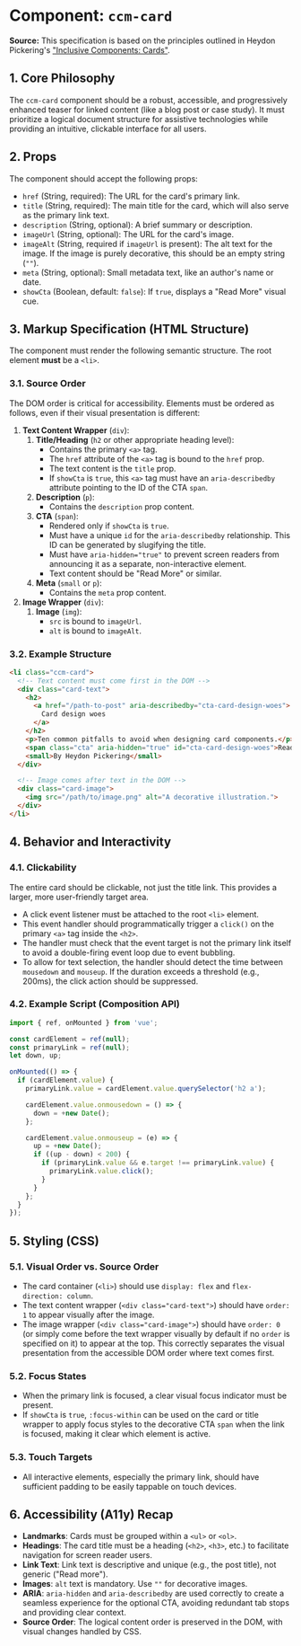 # Component: `ccm-card`

**Source:** This specification is based on the principles outlined in Heydon Pickering's ["Inclusive Components: Cards"](https://inclusive-components.design/cards/).

## 1. Core Philosophy

The `ccm-card` component should be a robust, accessible, and progressively enhanced teaser for linked content (like a blog post or case study). It must prioritize a logical document structure for assistive technologies while providing an intuitive, clickable interface for all users.

## 2. Props

The component should accept the following props:

- `href` (String, required): The URL for the card's primary link.
- `title` (String, required): The main title for the card, which will also serve as the primary link text.
- `description` (String, optional): A brief summary or description.
- `imageUrl` (String, optional): The URL for the card's image.
- `imageAlt` (String, required if `imageUrl` is present): The alt text for the image. If the image is purely decorative, this should be an empty string (`""`).
- `meta` (String, optional): Small metadata text, like an author's name or date.
- `showCta` (Boolean, default: `false`): If `true`, displays a "Read More" visual cue.

## 3. Markup Specification (HTML Structure)

The component must render the following semantic structure. The root element **must** be a `<li>`.

### 3.1. Source Order

The DOM order is critical for accessibility. Elements must be ordered as follows, even if their visual presentation is different:

1.  **Text Content Wrapper** (`div`):
    1.  **Title/Heading** (`h2` or other appropriate heading level):
        - Contains the primary `<a>` tag.
        - The `href` attribute of the `<a>` tag is bound to the `href` prop.
        - The text content is the `title` prop.
        - If `showCta` is `true`, this `<a>` tag must have an `aria-describedby` attribute pointing to the ID of the CTA `span`.
    2.  **Description** (`p`):
        - Contains the `description` prop content.
    3.  **CTA** (`span`):
        - Rendered only if `showCta` is `true`.
        - Must have a unique `id` for the `aria-describedby` relationship. This ID can be generated by slugifying the title.
        - Must have `aria-hidden="true"` to prevent screen readers from announcing it as a separate, non-interactive element.
        - Text content should be "Read More" or similar.
    4.  **Meta** (`small` or `p`):
        - Contains the `meta` prop content.
2.  **Image Wrapper** (`div`):
    1.  **Image** (`img`):
        - `src` is bound to `imageUrl`.
        - `alt` is bound to `imageAlt`.

### 3.2. Example Structure

```html
<li class="ccm-card">
  <!-- Text content must come first in the DOM -->
  <div class="card-text">
    <h2>
      <a href="/path-to-post" aria-describedby="cta-card-design-woes">
        Card design woes
      </a>
    </h2>
    <p>Ten common pitfalls to avoid when designing card components.</p>
    <span class="cta" aria-hidden="true" id="cta-card-design-woes">Read more</span>
    <small>By Heydon Pickering</small>
  </div>

  <!-- Image comes after text in the DOM -->
  <div class="card-image">
    <img src="/path/to/image.png" alt="A decorative illustration.">
  </div>
</li>
```

## 4. Behavior and Interactivity

### 4.1. Clickability

The entire card should be clickable, not just the title link. This provides a larger, more user-friendly target area.

- A click event listener must be attached to the root `<li>` element.
- This event handler should programmatically trigger a `click()` on the primary `<a>` tag inside the `<h2>`.
- The handler must check that the event target is not the primary link itself to avoid a double-firing event loop due to event bubbling.
- To allow for text selection, the handler should detect the time between `mousedown` and `mouseup`. If the duration exceeds a threshold (e.g., 200ms), the click action should be suppressed.

### 4.2. Example Script (Composition API)

```javascript
import { ref, onMounted } from 'vue';

const cardElement = ref(null);
const primaryLink = ref(null);
let down, up;

onMounted(() => {
  if (cardElement.value) {
    primaryLink.value = cardElement.value.querySelector('h2 a');

    cardElement.value.onmousedown = () => {
      down = +new Date();
    };

    cardElement.value.onmouseup = (e) => {
      up = +new Date();
      if ((up - down) < 200) {
        if (primaryLink.value && e.target !== primaryLink.value) {
          primaryLink.value.click();
        }
      }
    };
  }
});
```

## 5. Styling (CSS)

### 5.1. Visual Order vs. Source Order

- The card container (`<li>`) should use `display: flex` and `flex-direction: column`.
- The text content wrapper (`<div class="card-text">`) should have `order: 1` to appear visually after the image.
- The image wrapper (`<div class="card-image">`) should have `order: 0` (or simply come before the text wrapper visually by default if no `order` is specified on it) to appear at the top. This correctly separates the visual presentation from the accessible DOM order where text comes first.


### 5.2. Focus States

- When the primary link is focused, a clear visual focus indicator must be present.
- If `showCta` is `true`, `:focus-within` can be used on the card or title wrapper to apply focus styles to the decorative CTA `span` when the link is focused, making it clear which element is active.

### 5.3. Touch Targets

- All interactive elements, especially the primary link, should have sufficient padding to be easily tappable on touch devices.

## 6. Accessibility (A11y) Recap

- **Landmarks**: Cards must be grouped within a `<ul>` or `<ol>`.
- **Headings**: The card title must be a heading (`<h2>`, `<h3>`, etc.) to facilitate navigation for screen reader users.
- **Link Text**: Link text is descriptive and unique (e.g., the post title), not generic ("Read more").
- **Images**: `alt` text is mandatory. Use `""` for decorative images.
- **ARIA**: `aria-hidden` and `aria-describedby` are used correctly to create a seamless experience for the optional CTA, avoiding redundant tab stops and providing clear context.
- **Source Order**: The logical content order is preserved in the DOM, with visual changes handled by CSS.
